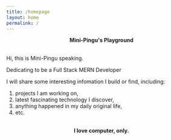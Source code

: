 ```yaml
---
title: /homepage
layout: home
permalink: /
---
```


<center><strong>Mini-Pingu's Playground</strong></center>

<br />

Hi, this is Mini-Pingu speaking.

Dedicating to be a Full Stack MERN Developer

I will share some interesting infomation I build or find, including:

1. projects I am working on,
2. latest fascinating technology I discover,
3. anything happened in my daily original life,
4. etc. <br/><br/>

<center><strong>I love computer, only.</strong></center>
